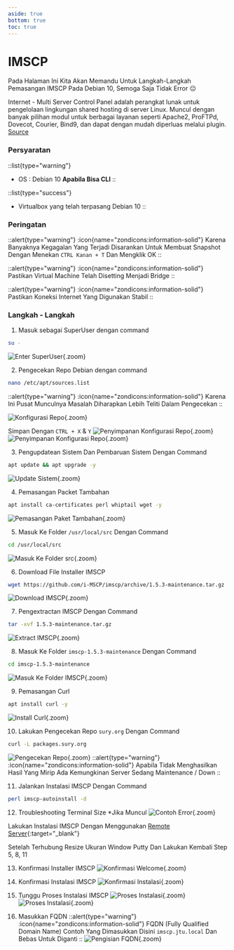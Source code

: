 ```yaml
---
aside: true
bottom: true
toc: true
---
```


# IMSCP
Pada Halaman Ini Kita Akan Memandu Untuk Langkah-Langkah Pemasangan IMSCP Pada Debian 10, Semoga Saja Tidak Error :neutral_face:

Internet - Multi Server Control Panel adalah perangkat lunak untuk pengelolaan lingkungan shared hosting di server Linux. Muncul dengan banyak pilihan modul untuk berbagai layanan seperti Apache2, ProFTPd, Dovecot, Courier, Bind9, dan dapat dengan mudah diperluas melalui plugin. [Source](https://en.wikipedia.org/wiki/I-MSCP)

### Persyaratan
::list{type="warning"}
- OS : Debian 10 **Apabila Bisa CLI**
::

::list{type="success"}
- Virtualbox yang telah terpasang Debian 10
::

### Peringatan

::alert{type="warning"}
:icon{name="zondicons:information-solid"} Karena Banyaknya Kegagalan Yang Terjadi Disarankan Untuk Membuat Snapshot Dengan Menekan `CTRL Kanan + T` Dan Mengklik OK
::

::alert{type="warning"}
:icon{name="zondicons:information-solid"} Pastikan Virtual Machine Telah Disetting Menjadi Bridge
::

::alert{type="warning"}
:icon{name="zondicons:information-solid"} Pastikan Koneksi Internet Yang Digunakan Stabil
::

### Langkah - Langkah
1. Masuk sebagai SuperUser dengan command
```sh
su -
```
![Enter SuperUser](/web-database-server/1.superuser.png){.zoom}

2. Pengecekan Repo Debian dengan command
```sh
nano /etc/apt/sources.list
```

::alert{type="warning"}
:icon{name="zondicons:information-solid"} Karena Ini Pusat Munculnya Masalah Diharapkan Lebih Teliti Dalam Pengecekan
::

![Konfigurasi Repo](/imscp/2.konfigurasi-repo.png){.zoom}

Simpan Dengan `CTRL + X` & `Y`
![Penyimpanan Konfigurasi Repo](/imscp/2.1.konfigurasi-repo.png){.zoom}
![Penyimpanan Konfigurasi Repo](/imscp/2.2.konfigurasi-repo.png){.zoom}

3. Pengupdatean Sistem Dan Pembaruan Sistem Dengan Command
```sh
apt update && apt upgrade -y
```
![Update Sistem](/imscp/3.update-sistem.png){.zoom}

4. Pemasangan Packet Tambahan
```sh
apt install ca-certificates perl whiptail wget -y
```
![Pemasangan Paket Tambahan](/imscp/4.pemasangan-paket-tambahan.png){.zoom}

5. Masuk Ke Folder `/usr/local/src` Dengan Command
```sh
cd /usr/local/src
```
![Masuk Ke Folder src](/imscp/5.masuk-ke-folder-src.png){.zoom}

6. Download File Installer IMSCP
```sh
wget https://github.com/i-MSCP/imscp/archive/1.5.3-maintenance.tar.gz
```
![Download IMSCP](/imscp/6.download-imscp.png){.zoom}

7. Pengextractan IMSCP Dengan Command
```sh
tar -xvf 1.5.3-maintenance.tar.gz
```
![Extract IMSCP](/imscp/7.extract-imscp.png){.zoom}

8. Masuk Ke Folder `imscp-1.5.3-maintenance` Dengan Command
```sh
cd imscp-1.5.3-maintenance
```
![Masuk Ke Folder IMSCP](/imscp/8.masuk-ke-folder-imscp.png){.zoom}

9. Pemasangan Curl
```sh
apt install curl -y
```
![Install Curl](/imscp/9.install-curl.png){.zoom}

10. Lakukan Pengecekan Repo `sury.org` Dengan Command
```sh
curl -L packages.sury.org
```
![Pengecekan Repo](/imscp/10.pengecekan-repo.png){.zoom}
::alert{type="warning"}
:icon{name="zondicons:information-solid"} Apabila Tidak Menghasilkan Hasil Yang Mirip Ada Kemungkinan Server Sedang Maintenance / Down
::

11. Jalankan Instalasi IMSCP Dengan Command
```sh
perl imscp-autoinstall -d
```

12. Troubleshooting Terminal Size *Jika Muncul
![Contoh Error](/imscp/12.troubleshooting-size.png){.zoom}

Lakukan Instalasi IMSCP Dengan Menggunakan [Remote Server](/tutorial-asj/remote-server){:target="_blank"}

Setelah Terhubung Resize Ukuran Window Putty Dan Lakukan Kembali Step 5, 8, 11

13. Konfirmasi Installer IMSCP
![Konfirmasi Welcome](/imscp/13.konfirmasi-welcome.png){.zoom}

14. Konfirmasi Instalasi IMSCP
![Konfirmasi Instalasi](/imscp/14.konfirmasi-instalasi.png){.zoom}

15. Tunggu Proses Instalasi IMSCP
![Proses Instalasi](/imscp/15.loading-1.png){.zoom}
![Proses Instalasi](/imscp/15.loading-2.png){.zoom}

16. Masukkan FQDN
::alert{type="warning"}
:icon{name="zondicons:information-solid"} FQDN (Fully Qualified Domain Name) Contoh Yang Dimasukkan Disini `imscp.jtu.local` Dan Bebas Untuk Diganti
::
![Pengisian FQDN](/imscp/16.pengisian-fqdn.png){.zoom}